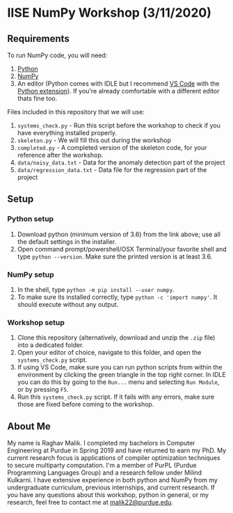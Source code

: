 # IISE NumPy Workshop (3/11/2020)
## Requirements
To run NumPy code, you will need:
1. [Python](https://www.python.org/downloads/)
2. [NumPy](https://numpy.org/)
3. An editor (Python comes with IDLE but I recommend [VS Code](https://code.visualstudio.com/Download) with the [Python extension](https://marketplace.visualstudio.com/items?itemName=ms-python.python)). If you're already comfortable with a different editor thats fine too.

Files included in this repository that we will use:
1. `systems_check.py` - Run this script before the workshop to check if you have everything installed properly.
1. `skeleton.py` - We will fill this out during the workshop
1. `completed.py` - A completed version of the skeleton code, for your reference after the workshop.
1. `data/noisy_data.txt` - Data for the anomaly detection part of the project
1. `data/regression_data.txt` - Data file for the regression part of the project

## Setup
### Python setup
1. Download python (minimum version of 3.6) from the link above; use all the default settings in the installer. 
1. Open command prompt/powershell/OSX Terminal/your favorite shell and type `python --version`. Make sure the printed version is at least 3.6.
### NumPy setup
1. In the shell, type `python -m pip install --user numpy`.
1. To make sure its installed correctly, type `python -c 'import numpy'`. It should execute without any output.
### Workshop setup
1. Clone this repository (alternatively, download and unzip the `.zip` file) into a dedicated folder.
1. Open your editor of choice, navigate to this folder, and open the `systems_check.py` script.
1. If using VS Code, make sure you can run python scripts from within the environment by clicking the green triangle in the top right corner. In IDLE you can do this by going to the `Run...` menu and selecting `Run Module`, or by pressing `F5`.
1. Run this `systems_check.py` script. If it fails with any errors, make sure those are fixed before coming to the workshop.

## About Me
My name is Raghav Malik. I completed my bachelors in Computer Engineering at Purdue in Spring 2019 and have returned to earn my PhD. My current research focus is applications of compiler optimization techniques to secure multiparty computation. I'm a member of PurPL (Purdue Programming Languages Group) and a research fellow under Milind Kulkarni. I have extensive experience in both python and NumPy from my undergraduate curriculum, previous internships, and current research. If you have any questions about this workshop, python in general, or my research, feel free to contact me at malik22@purdue.edu.